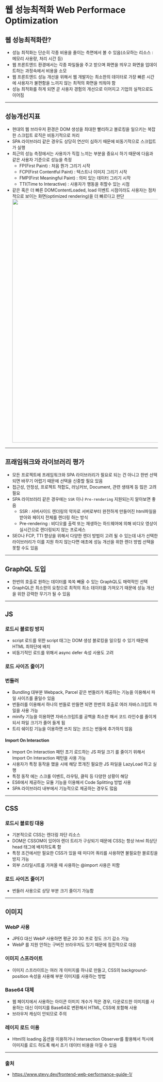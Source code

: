 # 웹 성능최적화 Web Performace Optimization

## 웹 성능최적화란?

- 성능 최적화는 단순히 각종 비용을 줄이는 측면에서 볼 수 있음(소모하는 리소스 : 메모리 사용량, 처리 시간 등)
- 웹 프론트앤드 환경에서는 각종 파일들을 주고 받으며 화면을 띄우고 화면을 업데이트하는 과정속에서 비용을 소모
- 웹 프론트앤드 성능 개선을 위해서 웹 개발자는 최소한의 데이터로 가장 빠른 시간에 사용자가 불편함을 느끼지 않는 최적의 화면을 띄워야 함
- 성능 최적화를 하게 되면 곧 사용자 경험의 개선으로 이어지고 기업의 실적으로도 이어짐

---

## 성능개선지표

- 현대의 웹 브라우저 환경은 DOM 생성을 최대한 빨리하고 블로킹을 일으키는 복잡한 스크립트 로직은 비동기적으로 처리
- SPA 라이브러리 같은 경우도 상당히 연산이 심하기 때문에 비동기적으로 스크립트가 실행
- 최근의 성능 측정에서는 사용자가 직접 느끼는 부분을 중요시 하기 때문에 다음과 같은 사용자 기준으로 성능을 측정
  - FP(First Paint) : 처음 뭔가 그리기 시작
  - FCP(First Contentful Paint) : 텍스트나 이미지 그리기 시작
  - FMP(First Meaningful Paint) : 의미 있는 데이터 그리기 시작
  - TTI(Time to Interactive) : 사용자가 행동을 취할수 있는 시점
- 같은 혹은 더 빠른 DOMContentLoaded, load 이벤트 시점이라도 사용자는 점차적으로 보이는 화면(optimized rendering)을 더 빠르다고 판단
  <img src="https://velog.velcdn.com/images/ottoyoon98/post/2ed19627-e0a4-4c2e-9340-1157b6f96a19/image.PNG" width="800" />

---

## 프래임워크와 라이브러리 평가

- 모든 프로젝트에 프레임워크와 SPA 라이브러리가 필요로 되는 건 아니고 한번 선택되면 바꾸기 어렵기 때문에 선택을 신중할 필요 있음
- 접근성, 안정성, 프로젝트 적합도, 러닝커브, Document, 관련 생태계 등 많은 고려 필요
- SPA 라이브러리 같은 경우에는 `SSR` 이나 `Pre-rendering` 지원되는지 알아보면 좋음
  - SSR : 서버사이드 렌더링의 약자로 서버로부터 완전하게 만들어진 html파일을 받아와 페이지 전체를 렌더링 하는 방식
  - Pre-rendering : 비디오를 출력 또는 재생하는 하드웨어에 의해 비디오 영상이 실시간으로 렌더링되지 않는 프로세스
- SEO나 FCP, TTI 향상을 위해서 다양한 렌더 방법이 고려 될 수 있는데 내가 선택한 라이브러리가 이를 지원 하지 않는다면 애초에 성능 개선을 위한 렌더 방법 선택을 못할 수도 있음

---

## GraphQL 도입

- 한번의 호출로 원하는 데이터를 쏙쏙 빼올 수 있는 GraphQL도 매력적인 선택
- GraphQL은 최소한의 요청으로 최적의 최소 데이터를 가져오기 때문에 성능 개선을 위한 강력한 무기가 될 수 있음

---

## JS

### 로드시 블로킹 방지

- script 로드를 위한 script 태그는 DOM 생성 블로킹을 일으킬 수 있기 때문에 HTML 최하단에 배치
- 비동기적인 로드를 위해서 async defer 속성 사용도 고려

### 로드 사이즈 줄이기

### 번들러

- Bundling 대부분 Webpack, Parcel 같은 번들러가 제공하는 기능을 이용해서 파일 사이즈를 줄일수 있음
- 번들러를 이용해서 하나의 번들로 만들면 되면 한번의 호출로 여러 자바스크립트 파일을 사용 가능
- minify 기능을 이용하면 자바스크립트를 공백을 최소한 해서 코드 라인수를 줄이게 되서 파일 크기가 줄어 들게 됨
- 트리 쉐이킹 기능을 이용하면 쓰지 않는 코드는 번들에 추가하지 않음

#### Import On Interaction

- Import On Interaction 패턴 초기 로드하는 JS 파일 크기 를 줄이기 위해서 Import On Interaction 패턴을 사용 가능
- 사용자가 특정 동작을 했을 시에 해당 쪼개진 필요한 JS 파일을 LazyLoad 하고 실행
- 특정 동작 에는 스크롤 이벤트, 라우팅, 클릭 등 다양한 상황이 해당
- ES6에서 제공하는 모듈 기능을 이용해서 Code Splitting 방법 사용
- SPA 라이브러리 내부에서 기능적으로 제공하는 경우도 많음

---

## CSS

### 로드시 블로킹 대응

- 기본적으로 CSS는 렌더링 차단 리소스
- DOM은 CSSOM이 있어야 렌더 트리가 구상되기 때문에 CSS는 항상 html 최상단 head 태그에 배치하도록 함
- 특정 조건에서만 필요한 CSS가 있을 때 미디어 쿼리를 사용하면 불필요한 블로킹을 방지 가능
- 외부 스타일시트를 가져올 때 사용하는 @import 사용은 피함

### 로드 사이즈 줄이기

- 번들러 사용으로 상당 부분 크기 줄이기 가능함

---

## 이미지

### WebP 사용

- JPEG 대신 WebP 사용하면 평균 20 30 프로 정도 크기 감소 가능
- WebP 를 지원 안하는 구버전 브라우저도 있기 때문에 점진적으로 대응

### 이미지 스프라이트

- 이미지 스프라이트는 여러 개 이미지를 하나로 만들고, CSS의 background-position 속성을 사용해 부분 이미지를 사용하는 방법

### Base64 대체

- 웹 페이지에서 사용하는 아이콘 이미지 개수가 적은 경우, 다운로드한 이미지를 사용하는 대신 이미지를 Base64로 변환해서 HTML, CSS에 포함해 사용
- 브라우저 캐싱이 안되므로 주의

### 레이지 로드 이용

- Html의 loading 옵션을 이용하거나 Intersection Observer를 활용해서 적시에 이미지를 로드 하도록 해서 초기 데이터 비용을 아낄 수 있음

---

### 출처

- https://www.stevy.dev/frontend-web-performance-guide-1/

